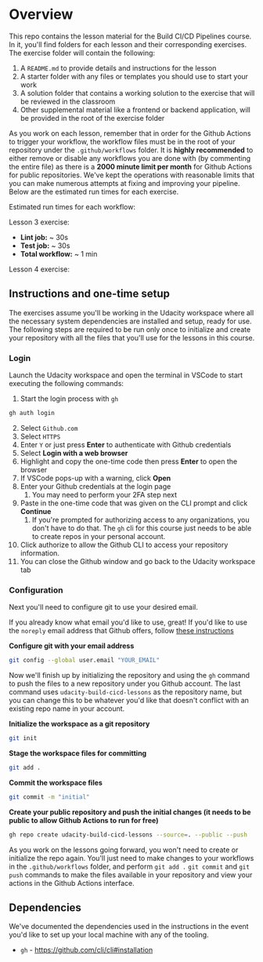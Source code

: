 # Overview

This repo contains the lesson material for the Build CI/CD Pipelines course. In it, you'll find folders for each lesson and their corresponding exercises. The exercise folder will contain the following:

1. A `README.md` to provide details and instructions for the lesson
2. A starter folder with any files or templates you should use to start your work
3. A solution folder that contains a working solution to the exercise that will be reviewed in the classroom
4. Other supplemental material like a frontend or backend application, will be provided in the root of the exercise folder

As you work on each lesson, remember that in order for the Github Actions to trigger your workflow, the workflow files must be in the root of your repository under the `.github/workflows` folder. It is **highly recommended** to either remove or disable any workflows you are done with (by commenting the entire file) as there is a **2000 minute limit per month** for Github Actions for public repositories. We've kept the operations with reasonable limits that you can make numerous attempts at fixing and improving your pipeline. Below are the estimated run times for each exercise.

Estimated run times for each workflow:

Lesson 3 exercise:

* **Lint job:** ~ 30s
* **Test job:** ~ 30s
* **Total workflow:** ~ 1 min

Lesson 4 exercise:

## Instructions and one-time setup

The exercises assume you'll be working in the Udacity workspace where all the necessary system dependencies are installed and setup, ready for use.
The following steps are required to be run only once to initialize and create your repository with all the files that you'll use for the lessons in this course.
### Login
Launch the Udacity workspace and open the terminal in VSCode to start executing the following commands:
1. Start the login process with `gh`
```bash
gh auth login
```
   2. Select `Github.com`
   3. Select `HTTPS`
   4. Enter `Y` or just press **Enter** to authenticate with Github credentials
   5. Select **Login with a web browser**
   6. Highlight and copy the one-time code then press **Enter** to open the browser
   7. If VSCode pops-up with a warning, click **Open**
   8. Enter your Github credentials at the login page
      1. You may need to perform your 2FA step next
   9. Paste in the one-time code that was given on the CLI prompt and click **Continue**
      1. If you're prompted for authorizing access to any organizations, you don't have to do that. The `gh` cli for this course just needs to be able to create repos in your personal account.
   10. Click authorize to allow the Github CLI to access your repository information.
   11. You can close the Github window and go back to the Udacity workspace tab

### Configuration
Next you'll need to configure git to use your desired email.

If you already know what email you'd like to use, great! If you'd like to use the `noreply` email address that Github offers, follow [these instructions](https://docs.github.com/en/account-and-profile/setting-up-and-managing-your-personal-account-on-github/managing-email-preferences/setting-your-commit-email-address#setting-your-commit-email-address-on-github)

**Configure git with your email address**
```bash
git config --global user.email "YOUR_EMAIL"
```
   
Now we'll finish up by initializing the repository and using the `gh` command to push the files to a new repository under you Github account. The last command uses `udacity-build-cicd-lessons` as the repository name, but you can change this to be whatever you'd like that doesn't conflict with an existing repo name in your account.

**Initialize the workspace as a git repository**
```bash
git init
```
   
**Stage the workspace files for committing**
```bash
git add .
```
   
**Commit the workspace files**
```bash
git commit -m "initial"
```
   
**Create your public repository and push the initial changes (it needs to be public to allow Github Actions to run for free)**
```bash
gh repo create udacity-build-cicd-lessons --source=. --public --push
```

As you work on the lessons going forward, you won't need to create or initialize the repo again. You'll just need to make changes to your workflows in the `.github/workflows` folder, and perform `git add .` `git commit` and `git push` commands to make the files available in your repository and view your actions in the Github Actions interface.

## Dependencies

We've documented the dependencies used in the instructions in the event you'd like to set up your local machine with any of the tooling.

* `gh` - <https://github.com/cli/cli#installation>
